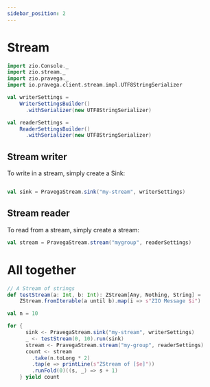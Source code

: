 ```yaml
---
sidebar_position: 2
---
```

# Stream

```scala mdoc:invisible
import zio.Console._
import zio.stream._
import zio.pravega._
import io.pravega.client.stream.impl.UTF8StringSerializer

val writerSettings =
    WriterSettingsBuilder()
      .withSerializer(new UTF8StringSerializer)

val readerSettings =
    ReaderSettingsBuilder()
      .withSerializer(new UTF8StringSerializer)


```

## Stream writer

To write in a stream, simply create a Sink:

```scala mdoc:silent

val sink = PravegaStream.sink("my-stream", writerSettings)
```

## Stream reader

To read from a stream, simply create a stream:

```scala mdoc:silent
val stream = PravegaStream.stream("mygroup", readerSettings)
```


# All together 


```scala mdoc:silent
// A Stream of strings
def testStream(a: Int, b: Int): ZStream[Any, Nothing, String] =
    ZStream.fromIterable(a until b).map(i => s"ZIO Message $i")

val n = 10

for {
      sink <- PravegaStream.sink("my-stream", writerSettings)
      _ <- testStream(0, 10).run(sink)
      stream <- PravegaStream.stream("my-group", readerSettings)
      count <- stream
        .take(n.toLong * 2)
        .tap(e => printLine(s"ZStream of [$e]"))
        .runFold(0)((s, _) => s + 1)
    } yield count
```
